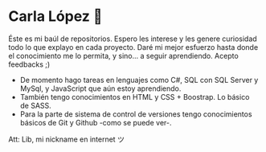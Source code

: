 # Carla López 🌸

Éste es mi baúl de repositorios. Espero les interese y les genere curiosidad todo lo que explayo en cada proyecto. Daré mi mejor esfuerzo hasta donde el conocimiento me lo permita, y sino... a seguir aprendiendo. Acepto feedbacks ;)

* De momento hago tareas en lenguajes como C#, SQL con SQL Server y MySql, y JavaScript que aún estoy aprendiendo.
* También tengo conocimientos en HTML y CSS + Boostrap. Lo básico de SASS.
* Para la parte de sistema de control de versiones tengo conocimientos básicos de Git y Github -como se puede ver-.

Att: Lib, mi nickname en internet ツ
